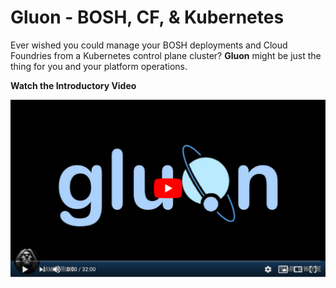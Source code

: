Gluon - BOSH, CF, & Kubernetes
==============================

Ever wished you could manage your BOSH deployments and
Cloud Foundries from a Kubernetes control plane cluster?
**Gluon** might be just the thing for you and your
platform operations.

**Watch the Introductory Video**

[![Gluon Introductory Video](video.png)](http://www.youtube.com/watch?v=SVjxC3wMjMg "Gluon Introductory Video")
